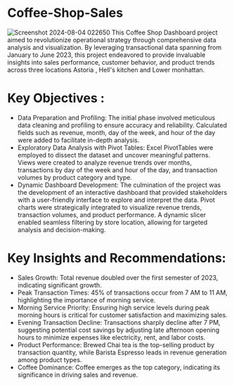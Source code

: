 # Coffee-Shop-Sales
![Screenshot 2024-08-04 022650](https://github.com/user-attachments/assets/5b125105-6f06-4c88-a288-2999b6086fd6)
This Coffee Shop Dashboard project aimed to revolutionize operational strategy through comprehensive data analysis and visualization. By leveraging transactional data spanning from January to June 2023, this project endeavored to provide invaluable insights into sales performance, customer behavior, and product trends across three locations Astoria , Hell's kitchen and Lower monhattan.
# Key Objectives :
* Data Preparation and Profiling: The initial phase involved meticulous data cleaning and profiling to ensure accuracy and reliability. Calculated fields such as revenue, month, day of the week, and hour of the day
  were added to facilitate in-depth analysis.
* Exploratory Data Analysis with Pivot Tables: Excel PivotTables were employed to dissect the dataset and uncover meaningful patterns. Views were created to analyze revenue trends over months, transactions by day of   the week and hour of the day, and transaction volumes by product category and type.
* Dynamic Dashboard Development: The culmination of the project was the development of an interactive dashboard that provided stakeholders with a user-friendly interface to explore and interpret the data. Pivot        charts were strategically integrated to visualize revenue trends, transaction volumes, and product performance. A dynamic slicer enabled seamless filtering by store location, allowing for targeted analysis and       decision-making.
# Key Insights and Recommendations:
* Sales Growth: Total revenue doubled over the first semester of 2023, indicating significant growth.
* Peak Transaction Times: 45% of transactions occur from 7 AM to 11 AM, highlighting the importance of morning service.
* Morning Service Priority: Ensuring high service levels during peak morning hours is critical for customer satisfaction and maximizing sales.
* Evening Transaction Decline: Transactions sharply decline after 7 PM, suggesting potential cost savings by adjusting late afternoon opening hours to minimize expenses like electricity, rent, and labor costs.
* Product Performance: Brewed Chai tea is the top-selling product by transaction quantity, while Barista Espresso leads in revenue generation among product types.
* Coffee Dominance: Coffee emerges as the top category, indicating its significance in driving sales and revenue.
